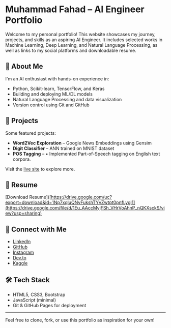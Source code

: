 # Muhammad Fahad – AI Engineer Portfolio

Welcome to my personal portfolio! This website showcases my journey, projects, and skills as an aspiring AI Engineer. It includes selected works in Machine Learning, Deep Learning, and Natural Language Processing, as well as links to my social platforms and downloadable resume.

## 🚀 About Me

I'm an AI enthusiast with hands-on experience in:
- Python, Scikit-learn, TensorFlow, and Keras
- Building and deploying ML/DL models
- Natural Language Processing and data visualization
- Version control using Git and GitHub

## 📂 Projects

Some featured projects:
- **Word2Vec Exploration** – Google News Embeddings using Gensim 
- **Digit Classifier** – ANN trained on MNIST dataset  
- **POS Tagging** – •	Implemented Part-of-Speech tagging on English text corpora. 

Visit the [live site](https://fahadabid545.github.io/Portfolio/) to explore more.

## 📄 Resume

[Download Resume]([https://drive.google.com/uc?export=download&id=1Np7xqluQNvFukshTYvZwtpt0pnfLygi1](https://drive.google.com/file/d/1Eu_AAccMyjFSh_VHrVoAhnP_nQKXsckS/view?usp=sharing)

## 🔗 Connect with Me

- [LinkedIn](https://www.linkedin.com/in/m-fahad-5a7a03339/)
- [GitHub](https://github.com/fahadabid545)
- [Instagram](https://instagram.com/stop.it.fahad)
- [Dev.to](https://dev.to/fahadabid545)
- [Kaggle](https://kaggle.com/fahadabid545)

## 🛠 Tech Stack

- HTML5, CSS3, Bootstrap
- JavaScript (minimal)
- Git & GitHub Pages for deployment

---

Feel free to clone, fork, or use this portfolio as inspiration for your own!


